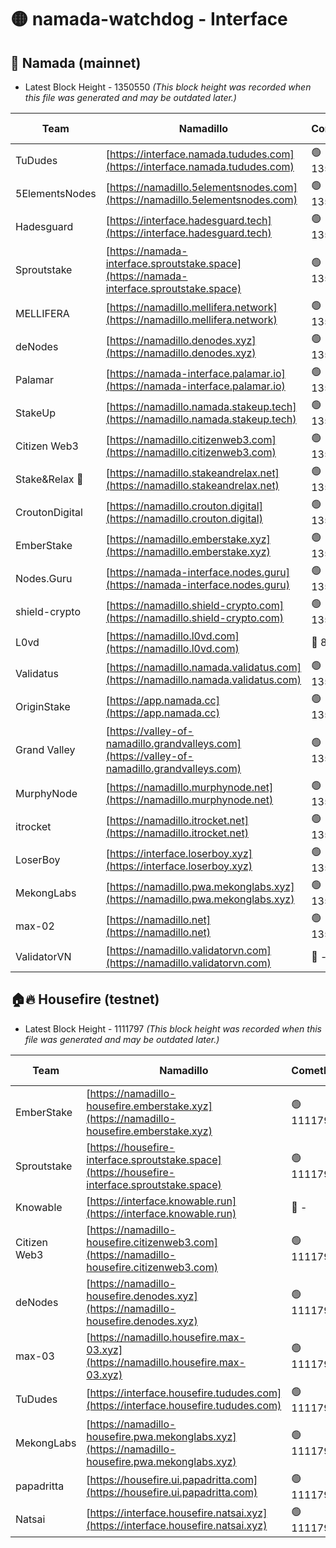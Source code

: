# 🟡 namada-watchdog - Interface

## 🚀 Namada (mainnet)
- Latest Block Height - 1350550 *(This block height was recorded when this file was generated and may be outdated later.)*

| Team | Namadillo | CometBFT | Indexer | MASP Indexer |
|-|-|-|-|-|
| TuDudes | [https://interface.namada.tududes.com](https://interface.namada.tududes.com) | 🟢 1350471 | 🟢 1350471 | 🟢 1350471 |
| 5ElementsNodes | [https://namadillo.5elementsnodes.com](https://namadillo.5elementsnodes.com) | 🟢 1350472 | 🟢 1350472 | 🟢 1350472 |
| Hadesguard | [https://interface.hadesguard.tech](https://interface.hadesguard.tech) | 🟢 1350472 | 🟢 1350472 | 🟢 1350472 |
| Sproutstake | [https://namada-interface.sproutstake.space](https://namada-interface.sproutstake.space) | 🟢 1350473 | 🟢 1350473 | 🟢 1350473 |
| MELLIFERA | [https://namadillo.mellifera.network](https://namadillo.mellifera.network) | 🟢 1350474 | 🟢 1350473 | 🟢 1350474 |
| deNodes | [https://namadillo.denodes.xyz](https://namadillo.denodes.xyz) | 🟢 1350474 | 🟢 1350474 | 🟢 1350474 |
| Palamar | [https://namada-interface.palamar.io](https://namada-interface.palamar.io) | 🟢 1350475 | 🟢 1350475 | 🟢 1350475 |
| StakeUp | [https://namadillo.namada.stakeup.tech](https://namadillo.namada.stakeup.tech) | 🟢 1350475 | 🟢 1350475 | 🟢 1350475 |
| Citizen Web3 | [https://namadillo.citizenweb3.com](https://namadillo.citizenweb3.com) | 🟢 1350476 | 🟢 1350476 | 🟢 1350476 |
| Stake&Relax 🦥 | [https://namadillo.stakeandrelax.net](https://namadillo.stakeandrelax.net) | 🟢 1350543 | 🟢 1350543 | 🟢 1350543 |
| CroutonDigital | [https://namadillo.crouton.digital](https://namadillo.crouton.digital) | 🟢 1350544 | 🔴 1338918 | 🟢 1350543 |
| EmberStake | [https://namadillo.emberstake.xyz](https://namadillo.emberstake.xyz) | 🟢 1350544 | 🟢 1350544 | 🟢 1350544 |
| Nodes.Guru | [https://namada-interface.nodes.guru](https://namada-interface.nodes.guru) | 🟢 1350545 | 🟢 1350544 | 🟢 1350544 |
| shield-crypto | [https://namadillo.shield-crypto.com](https://namadillo.shield-crypto.com) | 🟢 1350545 | 🟢 1350545 | 🟢 1350545 |
| L0vd | [https://namadillo.l0vd.com](https://namadillo.l0vd.com) | 🔴 894059 | 🔴 1269187 | 🔴 894059 |
| Validatus | [https://namadillo.namada.validatus.com](https://namadillo.namada.validatus.com) | 🟢 1350546 | 🔴 1338199 | 🟢 1350546 |
| OriginStake | [https://app.namada.cc](https://app.namada.cc) | 🟢 1350547 | 🟢 1350547 | 🟢 1350546 |
| Grand Valley | [https://valley-of-namadillo.grandvalleys.com](https://valley-of-namadillo.grandvalleys.com) | 🟢 1350547 | 🟢 1350547 | 🟢 1350547 |
| MurphyNode | [https://namadillo.murphynode.net](https://namadillo.murphynode.net) | 🟢 1350548 | 🟢 1350548 | 🔴 - |
| itrocket | [https://namadillo.itrocket.net](https://namadillo.itrocket.net) | 🟢 1350548 | 🔴 1339267 | 🟢 1350548 |
| LoserBoy | [https://interface.loserboy.xyz](https://interface.loserboy.xyz) | 🟢 1350549 | 🟢 1350549 | 🔴 - |
| MekongLabs | [https://namadillo.pwa.mekonglabs.xyz](https://namadillo.pwa.mekonglabs.xyz) | 🟢 1350549 | 🟢 1350549 | 🟢 1350549 |
| max-02 | [https://namadillo.net](https://namadillo.net) | 🟢 1350550 | 🟢 1350549 | 🟢 1350549 |
| ValidatorVN | [https://namadillo.validatorvn.com](https://namadillo.validatorvn.com) | 🔴 - | 🔴 - | 🔴 - |

## 🏠🔥 Housefire (testnet)
- Latest Block Height - 1111797 *(This block height was recorded when this file was generated and may be outdated later.)*

| Team | Namadillo | CometBFT | Indexer | MASP Indexer |
|-|-|-|-|-|
| EmberStake | [https://namadillo-housefire.emberstake.xyz](https://namadillo-housefire.emberstake.xyz) | 🟢 1111791 | 🟢 1111791 | 🔴 1083022 |
| Sproutstake | [https://housefire-interface.sproutstake.space](https://housefire-interface.sproutstake.space) | 🟢 1111792 | 🟢 1111792 | 🟢 1111792 |
| Knowable | [https://interface.knowable.run](https://interface.knowable.run) | 🔴 - | 🔴 - | 🔴 - |
| Citizen Web3 | [https://namadillo-housefire.citizenweb3.com](https://namadillo-housefire.citizenweb3.com) | 🟢 1111792 | 🟢 1111792 | 🔴 - |
| deNodes | [https://namadillo-housefire.denodes.xyz](https://namadillo-housefire.denodes.xyz) | 🟢 1111794 | 🟢 1111794 | 🟢 1111794 |
| max-03 | [https://namadillo.housefire.max-03.xyz](https://namadillo.housefire.max-03.xyz) | 🟢 1111795 | 🟢 1111795 | 🟢 1111795 |
| TuDudes | [https://interface.housefire.tududes.com](https://interface.housefire.tududes.com) | 🟢 1111795 | 🟢 1111795 | 🟢 1111795 |
| MekongLabs | [https://namadillo-housefire.pwa.mekonglabs.xyz](https://namadillo-housefire.pwa.mekonglabs.xyz) | 🟢 1111795 | 🟢 1111795 | 🔴 1083022 |
| papadritta | [https://housefire.ui.papadritta.com](https://housefire.ui.papadritta.com) | 🟢 1111796 | 🔴 972185 | 🔴 - |
| Natsai | [https://interface.housefire.natsai.xyz](https://interface.housefire.natsai.xyz) | 🟢 1111797 | 🟢 1111797 | 🟢 1111797 |

